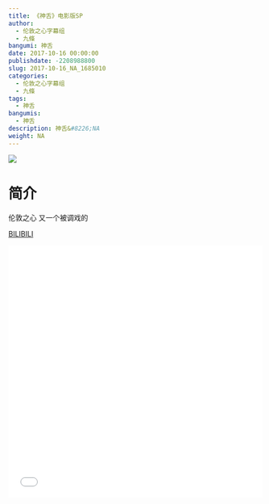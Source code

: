 ```yaml
---
title: 《神舌》电影版SP
author: 
  - 伦敦之心字幕组
  - 九條
bangumi: 神舌
date: 2017-10-16 00:00:00
publishdate: -2208988800
slug: 2017-10-16_NA_1685010
categories: 
  - 伦敦之心字幕组
  - 九條
tags: 
  - 神舌
bangumis: 
  - 神舌
description: 神舌&#8226;NA
weight: NA
---
```


![](https://i.imgur.com/189pWlM.png)

# 简介  
伦敦之心 又一个被调戏的

  [BILIBILI](https://www.bilibili.com/video/av1685010/)


<div class="vcontainer">  <iframe class='video' src="//www.bilibili.com/blackboard/player.html?aid=1685010" width="100%" height="500" frameborder="0" allowfullscreen="allowfullscreen"></iframe></div>
